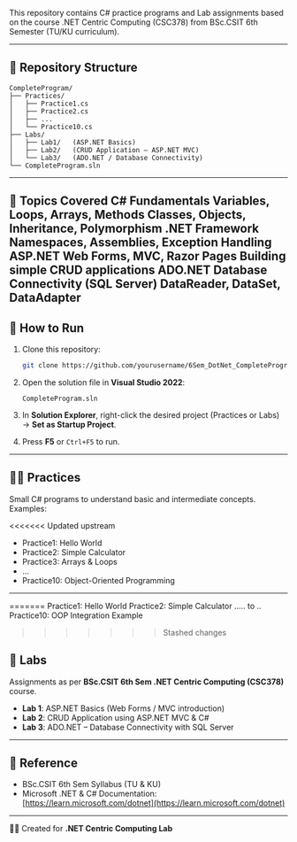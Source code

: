This repository contains C# practice programs and Lab assignments based on the course .NET Centric Computing (CSC378) from BSc.CSIT 6th Semester (TU/KU curriculum).

---

## 📂 Repository Structure

```
CompleteProgram/
├── Practices/
│   ├── Practice1.cs
│   ├── Practice2.cs
│   ├── ...
│   └── Practice10.cs
├── Labs/
│   ├── Lab1/   (ASP.NET Basics)
│   ├── Lab2/   (CRUD Application – ASP.NET MVC)
│   └── Lab3/   (ADO.NET / Database Connectivity)
└── CompleteProgram.sln
```

---

📝 Topics Covered
C# Fundamentals
Variables, Loops, Arrays, Methods
Classes, Objects, Inheritance, Polymorphism
.NET Framework
Namespaces, Assemblies, Exception Handling
ASP.NET
Web Forms, MVC, Razor Pages
Building simple CRUD applications
ADO.NET
Database Connectivity (SQL Server)
DataReader, DataSet, DataAdapter
---

## 🚀 How to Run

1. Clone this repository:

   ```bash
   git clone https://github.com/yourusername/6Sem_DotNet_CompleteProgram.git
   ```
2. Open the solution file in **Visual Studio 2022**:

   ```
   CompleteProgram.sln
   ```
3. In **Solution Explorer**, right-click the desired project (Practices or Labs) → **Set as Startup Project**.
4. Press **F5** or `Ctrl+F5` to run.

---

## 🧑‍💻 Practices

Small C# programs to understand basic and intermediate concepts.
Examples:

<<<<<<< Updated upstream
* Practice1: Hello World
* Practice2: Simple Calculator
* Practice3: Arrays & Loops
* …
* Practice10: Object-Oriented Programming

---
=======
Practice1: Hello World
Practice2: Simple Calculator
..... to ..
Practice10: OOP Integration Example
>>>>>>> Stashed changes

## 🧪 Labs

Assignments as per **BSc.CSIT 6th Sem .NET Centric Computing (CSC378)** course.

* **Lab 1**: ASP.NET Basics (Web Forms / MVC introduction)
* **Lab 2**: CRUD Application using ASP.NET MVC & C#
* **Lab 3**: ADO.NET – Database Connectivity with SQL Server

---

## 📖 Reference

* BSc.CSIT 6th Sem Syllabus (TU & KU)
* Microsoft .NET & C# Documentation: [https://learn.microsoft.com/dotnet](https://learn.microsoft.com/dotnet)

---

👨‍🎓 Created for **.NET Centric Computing Lab**
